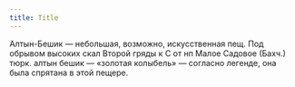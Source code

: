 ```yaml
---
title: Title
---
```


Алтын-Бешик — небольшая, возможно, искусственная пещ. Под обрывом высоких скал
Второй гряды к С от нп Малое Садовое (Бахч.) тюрк. алтын бешик — «золотая
колыбель» — согласно легенде, она была спрятана в этой пещере.
